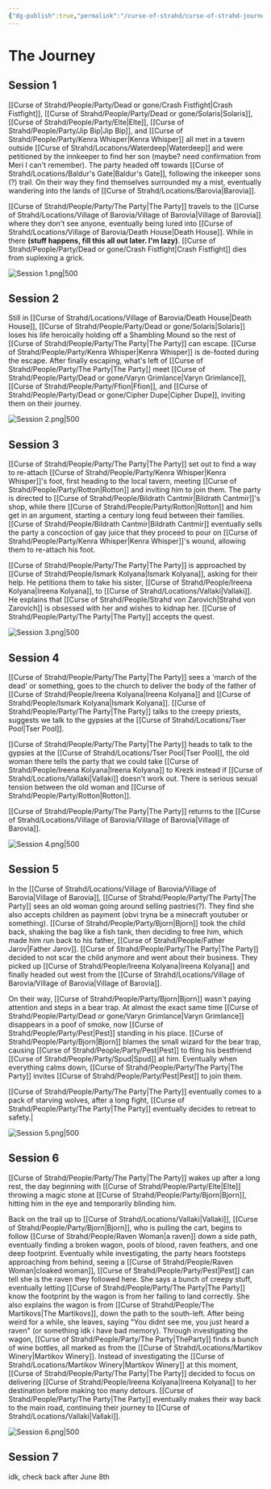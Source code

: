 ```yaml
---
{"dg-publish":true,"permalink":"/curse-of-strahd/curse-of-strahd-journey/","tags":["gardenEntry"]}
---
```


# The Journey
## Session 1
[[Curse of Strahd/People/Party/Dead or gone/Crash Fistfight\|Crash Fistfight]], [[Curse of Strahd/People/Party/Dead or gone/Solaris\|Solaris]], [[Curse of Strahd/People/Party/Elte\|Elte]], [[Curse of Strahd/People/Party/Jip Bip\|Jip Bip]], and [[Curse of Strahd/People/Party/Kenra Whisper\|Kenra Whisper]] all met in a tavern outside [[Curse of Strahd/Locations/Waterdeep\|Waterdeep]] and were petitioned by the innkeeper to find her son (maybe? need confirmation from Meri I can't remember). The party headed off towards [[Curse of Strahd/Locations/Baldur's Gate\|Baldur's Gate]], following the inkeeper sons (?) trail.
On their way they find themselves surrounded my a mist, eventually wandering into the lands of [[Curse of Strahd/Locations/Barovia\|Barovia]]. 

[[Curse of Strahd/People/Party/The Party\|The Party]] travels to the [[Curse of Strahd/Locations/Village of Barovia/Village of Barovia\|Village of Barovia]] where they don't see anyone, eventually being lured into [[Curse of Strahd/Locations/Village of Barovia/Death House\|Death House]]. While in there **(stuff happens, fill this all out later. I'm lazy)**. [[Curse of Strahd/People/Party/Dead or gone/Crash Fistfight\|Crash Fistfight]] dies from suplexing a grick.

![Session 1.png|500](/img/user/Curse%20of%20Strahd/Images/Maps/Session%201.png)
## Session 2
Still in [[Curse of Strahd/Locations/Village of Barovia/Death House\|Death House]], [[Curse of Strahd/People/Party/Dead or gone/Solaris\|Solaris]] loses his life heroically holding off a Shambling Mound so the rest of [[Curse of Strahd/People/Party/The Party\|The Party]] can escape. [[Curse of Strahd/People/Party/Kenra Whisper\|Kenra Whisper]] is de-footed during the escape. After finally escaping, what's left of [[Curse of Strahd/People/Party/The Party\|The Party]] meet [[Curse of Strahd/People/Party/Dead or gone/Varyn Grimlance\|Varyn Grimlance]], [[Curse of Strahd/People/Party/Ffion\|Ffion]], and [[Curse of Strahd/People/Party/Dead or gone/Cipher Dupe\|Cipher Dupe]], inviting them on their journey.

![Session 2.png|500](/img/user/Curse%20of%20Strahd/Images/Maps/Session%202.png)
## Session 3
[[Curse of Strahd/People/Party/The Party\|The Party]] set out to find a way to re-attach [[Curse of Strahd/People/Party/Kenra Whisper\|Kenra Whisper]]'s foot, first heading to the local tavern, meeting [[Curse of Strahd/People/Party/Rotton\|Rotton]] and inviting him to join them. The party is directed to [[Curse of Strahd/People/Bildrath Cantmir\|Bildrath Cantmir]]'s shop, while there [[Curse of Strahd/People/Party/Rotton\|Rotton]] and him get in an argument, starting a century long feud between their families. [[Curse of Strahd/People/Bildrath Cantmir\|Bildrath Cantmir]] eventually sells the party a concoction of gay juice that they proceed to pour on [[Curse of Strahd/People/Party/Kenra Whisper\|Kenra Whisper]]'s wound, allowing them to re-attach his foot.

[[Curse of Strahd/People/Party/The Party\|The Party]] is approached by [[Curse of Strahd/People/Ismark Kolyana\|Ismark Kolyana]], asking for their help. He petitions them to take his sister, [[Curse of Strahd/People/Ireena Kolyana\|Ireena Kolyana]], to [[Curse of Strahd/Locations/Vallaki\|Vallaki]]. He explains that [[Curse of Strahd/People/Strahd von Zarovich\|Strahd von Zarovich]] is obsessed with her and wishes to kidnap her. [[Curse of Strahd/People/Party/The Party\|The Party]] accepts the quest.

![Session 3.png|500](/img/user/Curse%20of%20Strahd/Images/Maps/Session%203.png)
## Session 4
[[Curse of Strahd/People/Party/The Party\|The Party]] sees a 'march of the dead' or something, goes to the church to deliver the body of the father of [[Curse of Strahd/People/Ireena Kolyana\|Ireena Kolyana]] and [[Curse of Strahd/People/Ismark Kolyana\|Ismark Kolyana]]. [[Curse of Strahd/People/Party/The Party\|The Party]] talks to the creepy priests, suggests we talk to the gypsies at the [[Curse of Strahd/Locations/Tser Pool\|Tser Pool]].

[[Curse of Strahd/People/Party/The Party\|The Party]] heads to talk to the gypsies at the [[Curse of Strahd/Locations/Tser Pool\|Tser Pool]], the old woman there tells the party that we could take [[Curse of Strahd/People/Ireena Kolyana\|Ireena Kolyana]] to Krezk instead if [[Curse of Strahd/Locations/Vallaki\|Vallaki]] doesn't work out. There is serious sexual tension between the old woman and [[Curse of Strahd/People/Party/Rotton\|Rotton]]. 

[[Curse of Strahd/People/Party/The Party\|The Party]] returns to the [[Curse of Strahd/Locations/Village of Barovia/Village of Barovia\|Village of Barovia]].

![Session 4.png|500](/img/user/Curse%20of%20Strahd/Images/Maps/Session%204.png)
## Session 5
In the [[Curse of Strahd/Locations/Village of Barovia/Village of Barovia\|Village of Barovia]], [[Curse of Strahd/People/Party/The Party\|The Party]] sees an old woman going around selling pastries(?). They find she also accepts children as payment (obvi tryna be a minecraft youtuber or something). [[Curse of Strahd/People/Party/Bjorn\|Bjorn]] took the child back, shaking the bag like a fish tank, then deciding to free him, which made him run back to his father, [[Curse of Strahd/People/Father Jarov\|Father Jarov]]. [[Curse of Strahd/People/Party/The Party\|The Party]] decided to not scar the child anymore and went about their business. They picked up [[Curse of Strahd/People/Ireena Kolyana\|Ireena Kolyana]] and finally headed out west from the [[Curse of Strahd/Locations/Village of Barovia/Village of Barovia\|Village of Barovia]].

On their way, [[Curse of Strahd/People/Party/Bjorn\|Bjorn]] wasn't paying attention and steps in a bear trap. At almost the exact same time [[Curse of Strahd/People/Party/Dead or gone/Varyn Grimlance\|Varyn Grimlance]] disappears in a poof of smoke, now [[Curse of Strahd/People/Party/Pest\|Pest]] standing in his place. [[Curse of Strahd/People/Party/Bjorn\|Bjorn]] blames the small wizard for the bear trap, causing [[Curse of Strahd/People/Party/Pest\|Pest]] to fling his bestfriend [[Curse of Strahd/People/Party/Spud\|Spud]] at him. Eventually when everything calms down, [[Curse of Strahd/People/Party/The Party\|The Party]] invites [[Curse of Strahd/People/Party/Pest\|Pest]] to join them.

[[Curse of Strahd/People/Party/The Party\|The Party]] eventually comes to a pack of starving wolves, after a long fight, [[Curse of Strahd/People/Party/The Party\|The Party]] eventually decides to retreat to safety.|

![Session 5.png|500](/img/user/Curse%20of%20Strahd/Images/Maps/Session%205.png)
## Session 6
[[Curse of Strahd/People/Party/The Party\|The Party]] wakes up after a long rest, the day beginning with [[Curse of Strahd/People/Party/Elte\|Elte]] throwing a magic stone at [[Curse of Strahd/People/Party/Bjorn\|Bjorn]], hitting him in the eye and temporarily blinding him. 

Back on the trail up to [[Curse of Strahd/Locations/Vallaki\|Vallaki]], [[Curse of Strahd/People/Party/Bjorn\|Bjorn]], who is pulling the cart, begins to follow [[Curse of Strahd/People/Raven Woman\|a raven]] down a side path, eventually finding a broken wagon, pools of blood, raven feathers, and one deep footprint. Eventually while investigating, the party hears footsteps approaching from behind, seeing a [[Curse of Strahd/People/Raven Woman\|cloaked woman]], [[Curse of Strahd/People/Party/Pest\|Pest]] can tell she is the raven they followed here. She says a bunch of creepy stuff, eventually letting [[Curse of Strahd/People/Party/The Party\|The Party]] know the footprint by the wagon is from her failing to land correctly. She also explains the wagon is from [[Curse of Strahd/People/The Martikovs\|The Martikovs]], down the path to the south-left. After being weird for a while, she leaves, saying "You didnt see me, you just heard a raven" (or something idk i have bad memory). Through investigating the wagon, [[Curse of Strahd/People/Party/The Party\|TheParty]] finds a bunch of wine bottles, all marked as from the [[Curse of Strahd/Locations/Martikov Winery\|Martikov Winery]]. Instead of investigating the [[Curse of Strahd/Locations/Martikov Winery\|Martikov Winery]] at this moment, [[Curse of Strahd/People/Party/The Party\|The Party]] decided to focus on delivering [[Curse of Strahd/People/Ireena Kolyana\|Ireena Kolyana]] to her destination before making too many detours. [[Curse of Strahd/People/Party/The Party\|The Party]] eventually makes their way back to the main road, continuing their journey to [[Curse of Strahd/Locations/Vallaki\|Vallaki]].

![Session 6.png|500](/img/user/Curse%20of%20Strahd/Images/Maps/Session%206.png)
## Session 7
idk, check back after June 8th